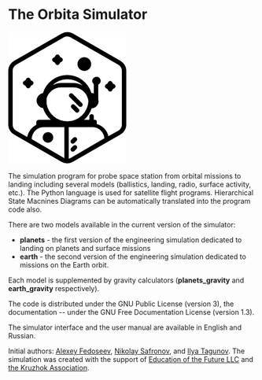 # The Orbita Simulator

![The Orbita Logo](logo.png)

The simulation program for probe space station from orbital missions to landing
including several models (ballistics, landing, radio, surface activity, etc.).
The Python language is used for satellite flight programs. Hierarchical State
Macnines Diagrams can be automatically translated into the program code also.

There are two models available in the current version of the simulator:

* **planets** - the first version of the engineering simulation dedicated to landing on planets and surface missions
* **earth** - the second version of the engineering simulation dedicated to missions on the Earth orbit.

Each model is supplemented by gravity calculators (**planets_gravity** and **earth_gravity** respectively).

The code is distributed under the GNU Public License (version 3), the documentation -- under
the GNU Free Documentation License (version 1.3).

The simulator interface and the user manual are available in English and Russian.

Initial authors: [Alexey Fedoseev](mailto:aleksey@fedoseev.net), [Nikolay Safronov](mailto:bfishh@gmail.com), and
[Ilya Tagunov](mailto:tagunil@gmail.com). The simulation was created with the support of
[Education of the Future LLC](https://introsat.ru/en/education_of_the_future) and
[the Kruzhok Association](https://kruzhok.org/en/).
